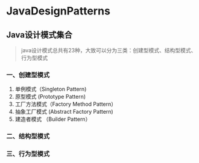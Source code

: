 # JavaDesignPatterns
## Java设计模式集合
> java设计模式总共有23种，大致可以分为三类：创建型模式、结构型模式、行为型模式

### 一、创建型模式
1. 单例模式（Singleton Pattern)
2. 原型模式 (Prototype Pattern)
3. 工厂方法模式（Factory Method Pattern）
4. 抽象工厂模式 (Abstract Factory Pattern)
5. 建造者模式 （Builder Pattern）
### 二、结构型模式
### 三、行为型模式
